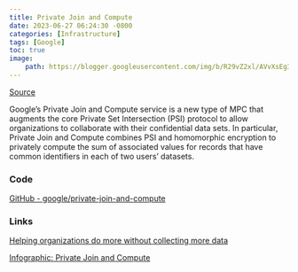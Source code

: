 ```yaml
---
title: Private Join and Compute
date: 2023-06-27 06:24:30 -0800
categories: [Infrastructure]
tags: [Google]
toc: true
image:
    path: https://blogger.googleusercontent.com/img/b/R29vZ2xl/AVvXsEg3lPccRuX4M_yyUTD5brrjqOvZCDunnEb9ldGRZU-gzRsp9WBGP0PDaY4e84Z4fmWgKa-Wxr7QqLejYs2AU-pYfcxqJ_SAhLC7RocaYLHtlXtbC5bcLNposS52-laEq3XTcEuIKmR3-m01ybx1xd_kGNpvHAkIlWUEnDpvmTSI1CL9T85Ude4MRntY/w640-h504/private_join_and_compute_cropped.png
---
```


[Source](https://storage.googleapis.com/gweb-uniblog-publish-prod/documents/private_join_and_compute.pdf)

Google’s Private Join and Compute service is a new type of MPC that augments the core Private Set Intersection (PSI) protocol to allow organizations to collaborate with their confidential data sets. In particular, Private Join and Compute combines PSI and homomorphic encryption to privately compute the sum of associated values for records that have common identifiers in each of two users’ datasets.

### Code

[GitHub - google/private-join-and-compute](https://github.com/google/private-join-and-compute)

### Links

[Helping organizations do more without collecting more data](https://security.googleblog.com/2019/06/helping-organizations-do-more-without-collecting-more-data.html)

[Infographic: Private Join and Compute](https://storage.googleapis.com/gweb-uniblog-publish-prod/documents/private_join_and_compute.pdf)